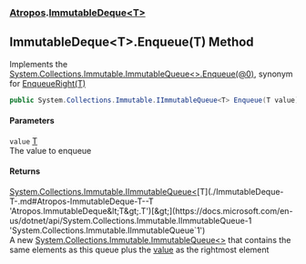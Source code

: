 ### [Atropos](./Atropos.md 'Atropos').[ImmutableDeque&lt;T&gt;](./ImmutableDeque-T-.md 'Atropos.ImmutableDeque&lt;T&gt;')
## ImmutableDeque&lt;T&gt;.Enqueue(T) Method
Implements the [System.Collections.Immutable.ImmutableQueue&lt;&gt;.Enqueue(@0)](https://docs.microsoft.com/en-us/dotnet/api/System.Collections.Immutable.ImmutableQueue-1.Enqueue#System_Collections_Immutable_ImmutableQueue_1_Enqueue__0_ 'System.Collections.Immutable.ImmutableQueue`1.Enqueue(`0)'), synonym for [EnqueueRight(T)](./IImmutableDeque-T--EnqueueRight(T).md 'Atropos.IImmutableDeque&lt;T&gt;.EnqueueRight(T)')  
```csharp
public System.Collections.Immutable.IImmutableQueue<T> Enqueue(T value);
```
#### Parameters
<a name='Atropos-ImmutableDeque-T--Enqueue(T)-value'></a>
`value` [T](./ImmutableDeque-T-.md#Atropos-ImmutableDeque-T--T 'Atropos.ImmutableDeque&lt;T&gt;.T')  
The value to enqueue  
  
#### Returns
[System.Collections.Immutable.IImmutableQueue&lt;](https://docs.microsoft.com/en-us/dotnet/api/System.Collections.Immutable.IImmutableQueue-1 'System.Collections.Immutable.IImmutableQueue`1')[T](./ImmutableDeque-T-.md#Atropos-ImmutableDeque-T--T 'Atropos.ImmutableDeque&lt;T&gt;.T')[&gt;](https://docs.microsoft.com/en-us/dotnet/api/System.Collections.Immutable.IImmutableQueue-1 'System.Collections.Immutable.IImmutableQueue`1')  
A new [System.Collections.Immutable.ImmutableQueue&lt;&gt;](https://docs.microsoft.com/en-us/dotnet/api/System.Collections.Immutable.ImmutableQueue-1 'System.Collections.Immutable.ImmutableQueue`1') that contains the same elements as this queue plus the [value](#Atropos-ImmutableDeque-T--Enqueue(T)-value 'Atropos.ImmutableDeque&lt;T&gt;.Enqueue(T).value') as the rightmost element  
